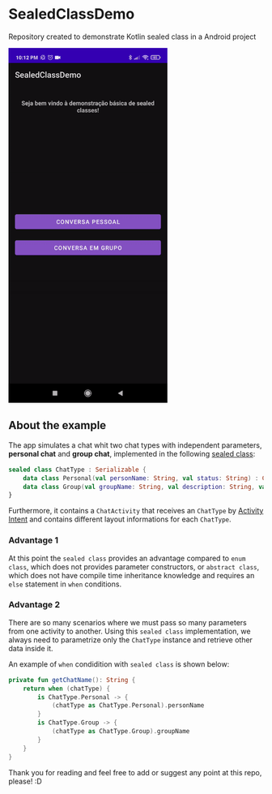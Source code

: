 # SealedClassDemo
 Repository created to demonstrate Kotlin sealed class in a Android project

<img src="/media/app.gif" height="700" />

## About the example

The app simulates a chat whit two chat types with independent parameters, **personal chat** and **group chat**, implemented in the following [sealed class](https://kotlinlang.org/docs/sealed-classes.html):

``` kotlin
sealed class ChatType : Serializable {
    data class Personal(val personName: String, val status: String) : ChatType()
    data class Group(val groupName: String, val description: String, val creationDate: Date) : ChatType()
}
```

Furthermore, it contains a `ChatActivity` that receives an `ChatType` by [Activity Intent](https://developer.android.com/training/basics/firstapp/starting-activity) and contains different layout informations for each `ChatType`. 

### Advantage 1

At this point the `sealed class` provides an advantage compared to `enum class`, which does not provides parameter constructors, or `abstract class`, which does not have compile time inheritance knowledge and requires an `else` statement in `when` conditions.

### Advantage 2

There are so many scenarios where we must pass so many parameters from one activity to another. Using this `sealed class` implementation, we always need to parametrize only the `ChatType` instance and retrieve other data inside it.

An example of `when` condidition with `sealed class` is shown below:

``` kotlin
private fun getChatName(): String {
    return when (chatType) {
        is ChatType.Personal -> {
            (chatType as ChatType.Personal).personName
        }
        is ChatType.Group -> {
            (chatType as ChatType.Group).groupName
        }
    }
}
```

Thank you for reading and feel free to add or suggest any point at this repo, please! :D
